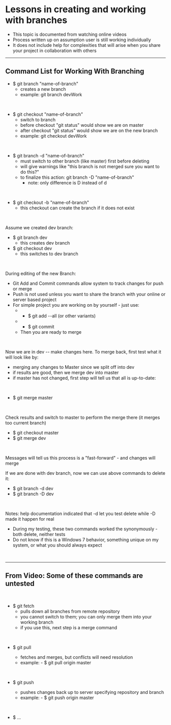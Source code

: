 # Lessons in creating and working with branches

- This topic is documented from watching online videos
- Process written up on assumption user is still working individually
- It does not include help for complexities that will arise when you share your project in collaboration with others

----

## Command List for Working With Branching

- $ git branch "name-of-branch"
  - creates a new branch
  - example:  git branch devWork
<br/>

- $ git checkout "name-of-branch" 
  - switch to branch
  - before checkout "git status" would show we are on master
  - after checkout "git status" would show we are on the new branch
  - example:  git checkout devWork
<br/>

- $ git branch -d "name-of-branch"
  - must switch to other branch (like master) first before deleting
  - will give warnings like "this branch is not merged sure you want to do this?"
  - to finalize this action:  git branch -D "name-of-branch"
    - note:  only difference is D instead of d
<br/>

- $ git checkout -b "name-of-branch" 
  - this checkout can create the branch if it does not exist
<br/>
 
Assume we created dev branch:
<br/>

- $ git branch dev
  - this creates dev branch
- $ git checkout dev
  - this switches to dev branch 
<br/>

During editing of the new Branch:
 - Git Add and Commit commands allow system to track changes for push or merge
 - Push is not used unless you want to share the branch with your online or server based project
 - For simple project you are working on by yourself - just use:
   - - $ git add --all (or other variants)
   - - $ git commit
   - Then you are ready to merge
<br/>

Now we are in dev -- make changes here.  To merge back, first test what it will look like by:
- merging any changes to Master since we split off into dev
- if results are good, then we merge dev into master
- if master has not changed, first step will tell us that all is up-to-date:
<br/>

- $ git merge master
<br/>
 
Check results and switch to master to perform the merge there (it merges too current branch)
<br/>

- $ git checkout master
- $ git merge dev
<br/>

Messages will tell us this process is a "fast-forward" - and changes will merge
<br/>

If we are done with dev branch, now we can use above commands to delete it:
<br/>

- $ git branch -d dev
- $ git branch -D dev 
<br/>

Notes:  help documentation indicated that -d let you test delete while -D made it happen for real
- During my testing, these two commands worked the synonymously - both delete, neither tests
- Do not know if this is a Windows 7 behavior, something unique on my system, or what you should always expect
<br/>

----
## From Video:  Some of these commands are untested
<br/>

- $ git fetch
  - pulls down all branches from remote repository
  - you cannot switch to them; you can only merge them into your working branch
  - if you use this, next step is a merge command 
<br/>
 
- $ git pull <remote> <branch>
  - fetches and merges, but conflicts will need resolution
  - example:  - $ git pull origin master
<br/>

- $ git push <remote> <branch>
  - pushes changes back up to server specifying repository and branch
  - example:  - $ git push origin master
<br/>
  
- $ ...